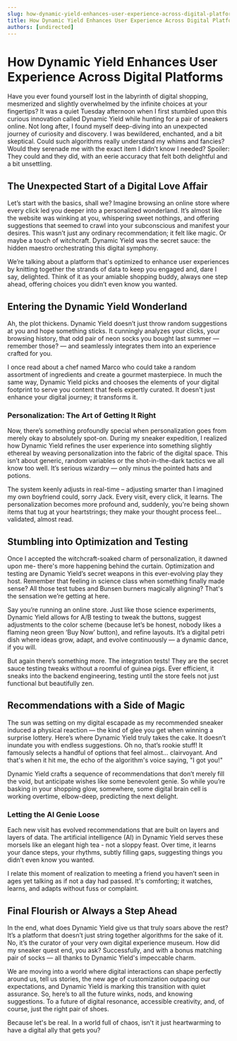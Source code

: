 ```yaml
---
slug: how-dynamic-yield-enhances-user-experience-across-digital-platforms
title: How Dynamic Yield Enhances User Experience Across Digital Platforms
authors: [undirected]
---
```



# How Dynamic Yield Enhances User Experience Across Digital Platforms

Have you ever found yourself lost in the labyrinth of digital shopping, mesmerized and slightly overwhelmed by the infinite choices at your fingertips? It was a quiet Tuesday afternoon when I first stumbled upon this curious innovation called Dynamic Yield while hunting for a pair of sneakers online. Not long after, I found myself deep-diving into an unexpected journey of curiosity and discovery. I was bewildered, enchanted, and a bit skeptical. Could such algorithms really understand my whims and fancies? Would they serenade me with the exact item I didn’t know I needed? Spoiler: They could and they did, with an eerie accuracy that felt both delightful and a bit unsettling.

## The Unexpected Start of a Digital Love Affair

Let’s start with the basics, shall we? Imagine browsing an online store where every click led you deeper into a personalized wonderland. It’s almost like the website was winking at you, whispering sweet nothings, and offering suggestions that seemed to crawl into your subconscious and manifest your desires. This wasn’t just any ordinary recommendation; it felt like magic. Or maybe a touch of witchcraft. Dynamic Yield was the secret sauce: the hidden maestro orchestrating this digital symphony.

We’re talking about a platform that's optimized to enhance user experiences by knitting together the strands of data to keep you engaged and, dare I say, delighted. Think of it as your amiable shopping buddy, always one step ahead, offering choices you didn’t even know you wanted.

## Entering the Dynamic Yield Wonderland

Ah, the plot thickens. Dynamic Yield doesn’t just throw random suggestions at you and hope something sticks. It cunningly analyzes your clicks, your browsing history, that odd pair of neon socks you bought last summer — remember those? — and seamlessly integrates them into an experience crafted for you.

I once read about a chef named Marco who could take a random assortment of ingredients and create a gourmet masterpiece. In much the same way, Dynamic Yield picks and chooses the elements of your digital footprint to serve you content that feels expertly curated. It doesn't just enhance your digital journey; it transforms it.

### Personalization: The Art of Getting It Right

Now, there’s something profoundly special when personalization goes from merely okay to absolutely spot-on. During my sneaker expedition, I realized how Dynamic Yield refines the user experience into something slightly ethereal by weaving personalization into the fabric of the digital space. This isn’t about generic, random variables or the shot-in-the-dark tactics we all know too well. It’s serious wizardry — only minus the pointed hats and potions.

The system keenly adjusts in real-time – adjusting smarter than I imagined my own boyfriend could, sorry Jack. Every visit, every click, it learns. The personalization becomes more profound and, suddenly, you're being shown items that tug at your heartstrings; they make your thought process feel... validated, almost read. 

## Stumbling into Optimization and Testing

Once I accepted the witchcraft-soaked charm of personalization, it dawned upon me- there's more happening behind the curtain. Optimization and testing are Dynamic Yield’s secret weapons in this ever-evolving play they host. Remember that feeling in science class when something finally made sense? All those test tubes and Bunsen burners magically aligning? That's the sensation we’re getting at here.

Say you’re running an online store. Just like those science experiments, Dynamic Yield allows for A/B testing to tweak the buttons, suggest adjustments to the color scheme (because let’s be honest, nobody likes a flaming neon green ‘Buy Now’ button), and refine layouts. It’s a digital petri dish where ideas grow, adapt, and evolve continuously — a dynamic dance, if you will.

But again there’s something more. The integration tests! They are the secret sauce testing tweaks without a roomful of guinea pigs. Ever efficient, it sneaks into the backend engineering, testing until the store feels not just functional but beautifully zen.

## Recommendations with a Side of Magic

The sun was setting on my digital escapade as my recommended sneaker induced a physical reaction — the kind of glee you get when winning a surprise lottery. Here’s where Dynamic Yield truly takes the cake. It doesn’t inundate you with endless suggestions. Oh no, that’s rookie stuff! It famously selects a handful of options that feel almost… clairvoyant. And that's when it hit me, the echo of the algorithm's voice saying, "I got you!"

Dynamic Yield crafts a sequence of recommendations that don’t merely fill the void, but anticipate wishes like some benevolent genie. So while you’re basking in your shopping glow, somewhere, some digital brain cell is working overtime, elbow-deep, predicting the next delight.

### Letting the AI Genie Loose

Each new visit has evolved recommendations that are built on layers and layers of data. The artificial intelligence (AI) in Dynamic Yield serves these morsels like an elegant high tea - not a sloppy feast. Over time, it learns your dance steps, your rhythms, subtly filling gaps, suggesting things you didn’t even know you wanted.

I relate this moment of realization to meeting a friend you haven’t seen in ages yet talking as if not a day had passed. It's comforting; it watches, learns, and adapts without fuss or complaint.

## Final Flourish or Always a Step Ahead

In the end, what does Dynamic Yield give us that truly soars above the rest? It’s a platform that doesn’t just string together algorithms for the sake of it. No, it’s the curator of your very own digital experience museum. How did my sneaker quest end, you ask? Successfully, and with a bonus matching pair of socks — all thanks to Dynamic Yield's impeccable charm.

We are moving into a world where digital interactions can shape perfectly around us, tell us stories, the new age of customization outpacing our expectations, and Dynamic Yield is marking this transition with quiet assurance. So, here’s to all the future winks, nods, and knowing suggestions. To a future of digital resonance, accessible creativity, and, of course, just the right pair of shoes.

Because let's be real. In a world full of chaos, isn't it just heartwarming to have a digital ally that gets you?
